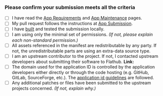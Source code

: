 ### Please confirm your submission meets all the criteria

- [ ] I have read the [App Requirements][reqs] and [App Maintenance][maint] pages.
- [ ] My pull request follows the instructions at [App Submission][submission].
- [ ] I have [built][build] and tested the submission locally.
- [ ] I am using only the minimal set of permissions. *(If not, please explain each non-standard permission.)*
- [ ] All assets referenced in the manifest are redistributable by any party.  If not, the unredistributable parts are using an extra-data source type.
- [ ] I am an upstream contributor to the project. If not, I contacted upstream developers about submitting their software to Flathub. **Link:**
- [ ] The domain used for the application ID is controlled by the application developers either directly or through the code hosting (e.g. GitHub, GitLab, SourceForge, etc.). The [application id guidelines][app-id] are followed.
- [ ] Any additional patches or files have been submitted to the upstream projects concerned. *(If not, explain why.)*

[reqs]: https://docs.flathub.org/docs/for-app-authors/requirements
[maint]: https://docs.flathub.org/docs/for-app-authors/maintanance
[submission]: https://docs.flathub.org/docs/for-app-authors/submission
[build]: https://docs.flathub.org/docs/for-app-authors/submission/#before-submission
[app-id]: https://docs.flathub.org/docs/for-app-authors/requirements#application-id
